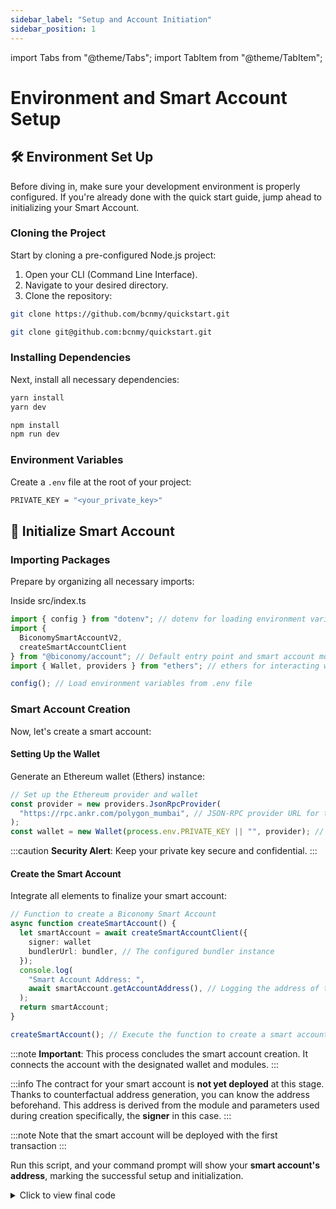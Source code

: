 ```yaml
---
sidebar_label: "Setup and Account Initiation"
sidebar_position: 1
---
```


import Tabs from "@theme/Tabs";
import TabItem from "@theme/TabItem";

# Environment and Smart Account Setup

## 🛠️ Environment Set Up

Before diving in, make sure your development environment is properly configured. If you're already done with the quick start guide, jump ahead to initializing your Smart Account.

### Cloning the Project

Start by cloning a pre-configured Node.js project:

1. Open your CLI (Command Line Interface).
2. Navigate to your desired directory.
3. Clone the repository:

<Tabs>
<TabItem value="http" label="HTTP">

```bash
git clone https://github.com/bcnmy/quickstart.git
```

</TabItem>
<TabItem value="ssh" label="SSH">

```bash
git clone git@github.com:bcnmy/quickstart.git
```

</TabItem>
</Tabs>

### Installing Dependencies

Next, install all necessary dependencies:

<Tabs>
<TabItem value="yarn" label="Yarn">

```bash
yarn install
yarn dev
```

</TabItem>
<TabItem value="npm" label="Npm">

```bash
npm install
npm run dev
```

</TabItem>
</Tabs>

### Environment Variables

Create a `.env` file at the root of your project:

```bash
PRIVATE_KEY = "<your_private_key>"
```

## 🚀 Initialize Smart Account

### Importing Packages

Prepare by organizing all necessary imports:

Inside src/index.ts
```typescript
import { config } from "dotenv"; // dotenv for loading environment variables from a .env file
import {
  BiconomySmartAccountV2,
  createSmartAccountClient
} from "@biconomy/account"; // Default entry point and smart account module from Biconomy
import { Wallet, providers } from "ethers"; // ethers for interacting with the Ethereum blockchain

config(); // Load environment variables from .env file
```

### Smart Account Creation

Now, let's create a smart account:

#### Setting Up the Wallet

Generate an Ethereum wallet (Ethers) instance:

```typescript
// Set up the Ethereum provider and wallet
const provider = new providers.JsonRpcProvider(
  "https://rpc.ankr.com/polygon_mumbai", // JSON-RPC provider URL for the Polygon Mumbai test network
);
const wallet = new Wallet(process.env.PRIVATE_KEY || "", provider); // Creating a wallet instance with a private key from environment variables
```

:::caution
**Security Alert**: Keep your private key secure and confidential.
:::

#### Create the Smart Account

Integrate all elements to finalize your smart account:

```typescript
// Function to create a Biconomy Smart Account
async function createSmartAccount() {
  let smartAccount = await createSmartAccountClient({
    signer: wallet
    bundlerUrl: bundler, // The configured bundler instance
  });
  console.log(
    "Smart Account Address: ",
    await smartAccount.getAccountAddress(), // Logging the address of the created smart account
  );
  return smartAccount;
}

createSmartAccount(); // Execute the function to create a smart account
```

:::note
**Important**: This process concludes the smart account creation. It connects the account with the designated wallet and modules.
:::

:::info
The contract for your smart account is **not yet deployed** at this stage. Thanks to counterfactual address generation, you can know the address beforehand. This address is derived from the module and parameters used during creation specifically, the **signer** in this case.
:::

:::note
Note that the smart account will be deployed with the first transaction
:::

Run this script, and your command prompt will show your **smart account's address**, marking the successful setup and initialization.

<details>
  <summary> Click to view final code </summary>

```typescript
import { config } from "dotenv"; // dotenv for loading environment variables from a .env file
import {
  BiconomySmartAccountV2,
  createSmartAccountClient
} from "@biconomy/account"; // Default entry point and smart account module from Biconomy
import { Wallet, providers } from "ethers"; // ethers for interacting with the Ethereum blockchain

config(); // Load environment variables from .env file

// Set up the Ethereum provider and wallet
const provider = new providers.JsonRpcProvider(
  "https://rpc.ankr.com/polygon_mumbai", // JSON-RPC provider URL for the Polygon Mumbai test network
);
const wallet = new Wallet(process.env.PRIVATE_KEY || "", provider); // Creating a wallet instance with a private key from environment variables

const bundlerUrl = "https://bundler.biconomy.io/api/v2/80001/nJPK7B3ru.dd7f7861-190d-41bd-af80-6877f74b8f44"

// Function to create a Biconomy Smart Account
async function createSmartAccount() {
  let smartAccount = await createSmartAccountClient({
    signer: wallet
    bundlerUrl: bundlerUrl, // The configured bundler instance
  });
  console.log(
    "Smart Account Address: ",
    await smartAccount.getAccountAddress(), // Logging the address of the created smart account
  );
  return smartAccount;
}

createSmartAccount(); // Execute the function to create a smart account
```

</details>
